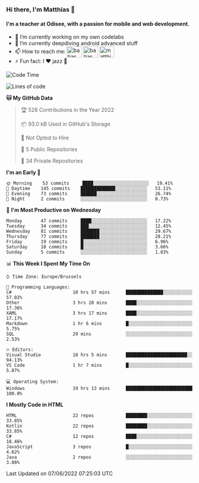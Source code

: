 ### Hi there, I'm Matthias 👋

#### I'm a teacher at Odisee, with a passion for mobile and web development.

- 🔭 I’m currently working on my own codelabs
- 🌱 I’m currently deepdiving android advanced stuff
- 📫 How to reach me: <a href="https://dev.to/batjas" target="_blank"><img align="center" src="https://raw.githubusercontent.com/rahuldkjain/github-profile-readme-generator/master/src/images/icons/Social/devto.svg" alt="batjas" height="30" width="40" /></a>
<a href="https://twitter.com/batjas" target="_blank"><img align="center" src="https://raw.githubusercontent.com/rahuldkjain/github-profile-readme-generator/master/src/images/icons/Social/twitter.svg" alt="batjas" height="30" width="40" /></a>
<a href="https://linkedin.com/in/matthiasdruwé" target="_blank"><img align="center" src="https://raw.githubusercontent.com/rahuldkjain/github-profile-readme-generator/master/src/images/icons/Social/linked-in-alt.svg" alt="matthiasdruwé" height="30" width="40" /></a>
- ⚡ Fun fact: I ❤ jazz 🎷


<!--START_SECTION:waka-->
![Code Time](http://img.shields.io/badge/Code%20Time-316%20hrs%2023%20mins-blue)

![Lines of code](https://img.shields.io/badge/From%20Hello%20World%20I%27ve%20Written-223%20Thousand%20lines%20of%20code-blue)

**🐱 My GitHub Data** 

> 🏆 528 Contributions in the Year 2022
 > 
> 📦 93.0 kB Used in GitHub's Storage 
 > 
> 🚫 Not Opted to Hire
 > 
> 📜 5 Public Repositories 
 > 
> 🔑 34 Private Repositories  
 > 
**I'm an Early 🐤** 

```text
🌞 Morning    53 commits     ████░░░░░░░░░░░░░░░░░░░░░   19.41% 
🌆 Daytime    145 commits    █████████████░░░░░░░░░░░░   53.11% 
🌃 Evening    73 commits     ██████░░░░░░░░░░░░░░░░░░░   26.74% 
🌙 Night      2 commits      ░░░░░░░░░░░░░░░░░░░░░░░░░   0.73%

```
📅 **I'm Most Productive on Wednesday** 

```text
Monday       47 commits     ████░░░░░░░░░░░░░░░░░░░░░   17.22% 
Tuesday      34 commits     ███░░░░░░░░░░░░░░░░░░░░░░   12.45% 
Wednesday    81 commits     ███████░░░░░░░░░░░░░░░░░░   29.67% 
Thursday     77 commits     ███████░░░░░░░░░░░░░░░░░░   28.21% 
Friday       19 commits     █░░░░░░░░░░░░░░░░░░░░░░░░   6.96% 
Saturday     10 commits     █░░░░░░░░░░░░░░░░░░░░░░░░   3.66% 
Sunday       5 commits      ░░░░░░░░░░░░░░░░░░░░░░░░░   1.83%

```


📊 **This Week I Spent My Time On** 

```text
⌚︎ Time Zone: Europe/Brussels

💬 Programming Languages: 
C#                       10 hrs 57 mins      ██████████████░░░░░░░░░░░   57.02% 
Other                    3 hrs 20 mins       ████░░░░░░░░░░░░░░░░░░░░░   17.36% 
XAML                     3 hrs 17 mins       ████░░░░░░░░░░░░░░░░░░░░░   17.17% 
Markdown                 1 hr 6 mins         █░░░░░░░░░░░░░░░░░░░░░░░░   5.75% 
SQL                      29 mins             ░░░░░░░░░░░░░░░░░░░░░░░░░   2.53%

🔥 Editors: 
Visual Studio            18 hrs 5 mins       ███████████████████████░░   94.13% 
VS Code                  1 hr 7 mins         █░░░░░░░░░░░░░░░░░░░░░░░░   5.87%

💻 Operating System: 
Windows                  19 hrs 13 mins      █████████████████████████   100.0%

```

**I Mostly Code in HTML** 

```text
HTML                     22 repos            ████████░░░░░░░░░░░░░░░░░   33.85% 
Kotlin                   22 repos            ████████░░░░░░░░░░░░░░░░░   33.85% 
C#                       12 repos            ████░░░░░░░░░░░░░░░░░░░░░   18.46% 
JavaScript               3 repos             █░░░░░░░░░░░░░░░░░░░░░░░░   4.62% 
Java                     2 repos             ░░░░░░░░░░░░░░░░░░░░░░░░░   3.08%

```



 Last Updated on 07/06/2022 07:25:03 UTC
<!--END_SECTION:waka-->
